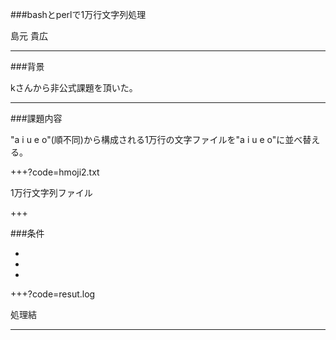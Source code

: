 
###bashとperlで1万行文字列処理

島元 貴広

---

###背景

kさんから非公式課題を頂いた。

---

###課題内容

"a i u e o"(順不同)から構成される1万行の文字ファイルを"a i u e o"に並べ替える。

+++?code=hmoji2.txt

1万行文字列ファイル

+++

###条件

- 
- 
- 

+++?code=resut.log

処理結

---

